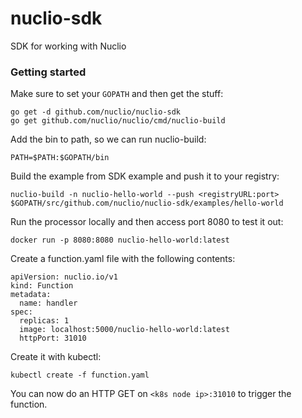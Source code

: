 # nuclio-sdk
SDK for working with Nuclio

### Getting started
Make sure to set your `GOPATH` and then get the stuff:
```
go get -d github.com/nuclio/nuclio-sdk
go get github.com/nuclio/nuclio/cmd/nuclio-build
```

Add the bin to path, so we can run nuclio-build:
```
PATH=$PATH:$GOPATH/bin
```
Build the example from SDK example and push it to your registry:
```
nuclio-build -n nuclio-hello-world --push <registryURL:port> $GOPATH/src/github.com/nuclio/nuclio-sdk/examples/hello-world
```

Run the processor locally and then access port 8080 to test it out:
```
docker run -p 8080:8080 nuclio-hello-world:latest
```

Create a function.yaml file with the following contents:
```
apiVersion: nuclio.io/v1
kind: Function
metadata:
  name: handler
spec:
  replicas: 1
  image: localhost:5000/nuclio-hello-world:latest
  httpPort: 31010
```

Create it with kubectl:
```
kubectl create -f function.yaml
```

You can now do an HTTP GET on `<k8s node ip>:31010` to trigger the function.
